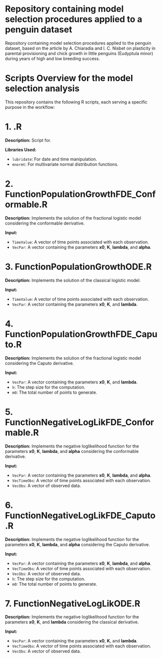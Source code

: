 # Repository containing model selection procedures applied to a penguin dataset
Repository containing model selection procedures applied to the penguin dataset, 
based on the article by A. Chiaradia and I. C. Nisbet on plasticity in parental provisioning and 
chick growth in little penguins (Eudyptula minor) during years of high and low breeding success.

# Scripts Overview for the model selection analysis
This repository contains the following R scripts, each serving a specific purpose in the workflow:

# 1. .R
**Description:** Script for.

**Libraries Used:** 

- `lubridate`: For date and time manipulation.
- `mnormt`: For multivariate normal distribution functions.


# 2. FunctionPopulationGrowthFDE_Conformable.R
**Description:** Implements the solution of the fractional logistic model considering the conformable derivative.

**Input:**
- `TimeValue`: A vector of time points associated with each observation.
- `VecPar`: A vector containing the parameters **x0**, **K**, **lambda**, and **alpha**.


# 3. FunctionPopulationGrowthODE.R
**Description:** Implements the solution of the classical logistic model.

**Input:**
- `TimeValue`: A vector of time points associated with each observation.
- `VecPar`: A vector containing the parameters **x0**, **K**, and **lambda**.


# 4. FunctionPopulationGrowthFDE_Caputo.R
**Description:** Implements the solution of the fractional logistic model considering the Caputo derivative.

**Input:**
- `VecPar`: A vector containing the parameters **x0**, **K**, and **lambda**.
- `h`: The step size for the computation.
- `m0`: The total number of points to generate.

# 5. FunctionNegativeLogLikFDE_Conformable.R
**Description:** Implements the negative loglikelihood function for the parameters **x0**, **K**, **lambda**, and **alpha** considering the conformable derivative.

**Input:**
- `VecPar`: A vector containing the parameters **x0**, **K**, **lambda**, and **alpha**.
- `VecTimeObs`: A vector of time points associated with each observation.
- `VecObs`: A vector of observed data.

# 6. FunctionNegativeLogLikFDE_Caputo.R
**Description:** Implements the negative loglikelihood function for the parameters **x0**, **K**, **lambda**, and **alpha** considering the Caputo derivative.

**Input:**
- `VecPar`: A vector containing the parameters **x0**, **K**, **lambda**, and **alpha**.
- `VecTimeObs`: A vector of time points associated with each observation.
- `VecObs`: A vector of observed data.
- `h`: The step size for the computation.
- `m0`: The total number of points to generate.

# 7. FunctionNegativeLogLikODE.R
**Description:** Implements the negative loglikelihood function for the parameters **x0**, **K**, and **lambda** considering the classical derivative.

**Input:**
- `VecPar`: A vector containing the parameters **x0**, **K**, and **lambda**.
- `VecTimeObs`: A vector of time points associated with each observation.
- `VecObs`: A vector of observed data.


